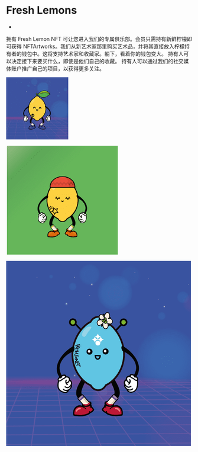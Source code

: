 # Fresh Lemons

- 
  

  拥有 Fresh Lemon NFT 可让您进入我们的专属俱乐部。会员只需持有新鲜柠檬即可获得 NFTArtworks。我们从新艺术家那里购买艺术品，并将其直接放入柠檬持有者的钱包中。这将支持艺术家和收藏家。躺下，看着你的钱包变大。
  持有人可以决定接下来要买什么，即使是他们自己的收藏。
  持有人可以通过我们的社交媒体账户推广自己的项目，以获得更多关注。



![nft](01.png)



![nft](02.png)

![nft](03.png)
